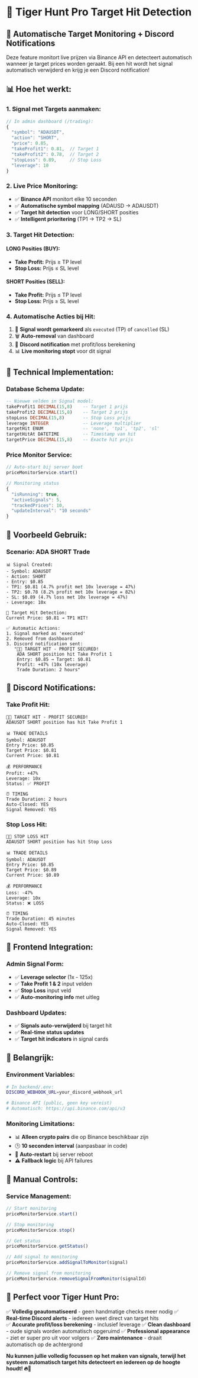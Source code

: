 # 🎯 Tiger Hunt Pro Target Hit Detection

## 🚀 **Automatische Target Monitoring + Discord Notifications**

Deze feature monitort live prijzen via Binance API en detecteert automatisch wanneer je target prices worden geraakt. Bij een hit wordt het signal automatisch verwijderd en krijg je een Discord notification!

## 📊 **Hoe het werkt:**

### **1. Signal met Targets aanmaken:**
```javascript
// In admin dashboard (/trading):
{
  "symbol": "ADAUSDT",
  "action": "SHORT", 
  "price": 0.85,
  "takeProfit1": 0.81,  // Target 1
  "takeProfit2": 0.78,  // Target 2  
  "stopLoss": 0.89,     // Stop Loss
  "leverage": 10
}
```

### **2. Live Price Monitoring:**
- ✅ **Binance API** monitort elke 10 seconden
- ✅ **Automatische symbol mapping** (ADAUSD → ADAUSDT)
- ✅ **Target hit detection** voor LONG/SHORT posities
- ✅ **Intelligent prioritering** (TP1 → TP2 → SL)

### **3. Target Hit Detection:**

#### **LONG Posities (BUY):**
- **Take Profit:** Prijs ≥ TP level
- **Stop Loss:** Prijs ≤ SL level

#### **SHORT Posities (SELL):**
- **Take Profit:** Prijs ≤ TP level  
- **Stop Loss:** Prijs ≥ SL level

### **4. Automatische Acties bij Hit:**
1. 🎯 **Signal wordt gemarkeerd** als `executed` (TP) of `cancelled` (SL)
2. 🗑️ **Auto-removal** van dashboard
3. 📱 **Discord notification** met profit/loss berekening
4. 📊 **Live monitoring stopt** voor dit signal

## 🔧 **Technical Implementation:**

### **Database Schema Update:**
```sql
-- Nieuwe velden in Signal model:
takeProfit1 DECIMAL(15,8)    -- Target 1 prijs
takeProfit2 DECIMAL(15,8)    -- Target 2 prijs  
stopLoss DECIMAL(15,8)       -- Stop Loss prijs
leverage INTEGER             -- Leverage multiplier
targetHit ENUM               -- 'none', 'tp1', 'tp2', 'sl'
targetHitAt DATETIME         -- Timestamp van hit
targetPrice DECIMAL(15,8)    -- Exacte hit prijs
```

### **Price Monitor Service:**
```javascript
// Auto-start bij server boot
priceMonitorService.start()

// Monitoring status
{
  "isRunning": true,
  "activeSignals": 5,
  "trackedPrices": 10,
  "updateInterval": "10 seconds"
}
```

## 🎯 **Voorbeeld Gebruik:**

### **Scenario: ADA SHORT Trade**
```
📊 Signal Created:
- Symbol: ADAUSDT
- Action: SHORT
- Entry: $0.85
- TP1: $0.81 (4.7% profit met 10x leverage = 47%)
- TP2: $0.78 (8.2% profit met 10x leverage = 82%) 
- SL: $0.89 (4.7% loss met 10x leverage = 47%)
- Leverage: 10x

🎯 Target Hit Detection:
Current Price: $0.81 → TP1 HIT!

✅ Automatic Actions:
1. Signal marked as 'executed'
2. Removed from dashboard
3. Discord notification sent:
   "🎯✅ TARGET HIT - PROFIT SECURED!
    ADA SHORT position hit Take Profit 1
    Entry: $0.85 → Target: $0.81
    Profit: +47% (10x leverage)
    Trade Duration: 2 hours"
```

## 📱 **Discord Notifications:**

### **Take Profit Hit:**
```
🎯✅ TARGET HIT - PROFIT SECURED!
ADAUSDT SHORT position has hit Take Profit 1

📊 TRADE DETAILS
Symbol: ADAUSDT
Entry Price: $0.85
Target Price: $0.81
Current Price: $0.81

💰 PERFORMANCE  
Profit: +47%
Leverage: 10x
Status: ✅ PROFIT

⏰ TIMING
Trade Duration: 2 hours
Auto-Closed: YES
Signal Removed: YES
```

### **Stop Loss Hit:**
```
🛑❌ STOP LOSS HIT
ADAUSDT SHORT position has hit Stop Loss

📊 TRADE DETAILS
Symbol: ADAUSDT
Entry Price: $0.85
Target Price: $0.89
Current Price: $0.89

💰 PERFORMANCE
Loss: -47%
Leverage: 10x  
Status: ❌ LOSS

⏰ TIMING
Trade Duration: 45 minutes
Auto-Closed: YES
Signal Removed: YES
```

## 🔄 **Frontend Integration:**

### **Admin Signal Form:**
- ✅ **Leverage selector** (1x - 125x)
- ✅ **Take Profit 1 & 2** input velden
- ✅ **Stop Loss** input veld
- ✅ **Auto-monitoring info** met uitleg

### **Dashboard Updates:**
- ✅ **Signals auto-verwijderd** bij target hit
- ✅ **Real-time status updates**
- ✅ **Target hit indicators** in signal cards

## 🚨 **Belangrijk:**

### **Environment Variables:**
```bash
# In backend/.env:
DISCORD_WEBHOOK_URL=your_discord_webhook_url

# Binance API (public, geen key vereist)
# Automatisch: https://api.binance.com/api/v3
```

### **Monitoring Limitations:**
- 📊 **Alleen crypto pairs** die op Binance beschikbaar zijn
- 🕒 **10 seconden interval** (aanpasbaar in code)
- 🔄 **Auto-restart** bij server reboot
- ⚠️ **Fallback logic** bij API failures

## 🔧 **Manual Controls:**

### **Service Management:**
```javascript
// Start monitoring
priceMonitorService.start()

// Stop monitoring  
priceMonitorService.stop()

// Get status
priceMonitorService.getStatus()

// Add signal to monitoring
priceMonitorService.addSignalToMonitor(signal)

// Remove signal from monitoring
priceMonitorService.removeSignalFromMonitor(signalId)
```

## 🎯 **Perfect voor Tiger Hunt Pro:**

✅ **Volledig geautomatiseerd** - geen handmatige checks meer nodig
✅ **Real-time Discord alerts** - iedereen weet direct van target hits  
✅ **Accurate profit/loss berekening** - inclusief leverage
✅ **Clean dashboard** - oude signals worden automatisch opgeruimd
✅ **Professional appearance** - ziet er super pro uit voor volgers
✅ **Zero maintenance** - draait automatisch op de achtergrond

**Nu kunnen jullie volledig focussen op het maken van signals, terwijl het systeem automatisch target hits detecteert en iedereen op de hoogte houdt! 🔥💪** 